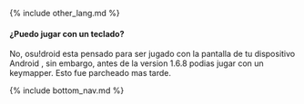 {% include other_lang.md %}

#### ¿Puedo jugar con un teclado?

No, osu!droid esta pensado para ser jugado con la pantalla de tu dispositivo Android , sin embargo, antes de la version 1.6.8 podias jugar con un keymapper. Esto fue parcheado mas tarde.

<!-- Don't touch this part thank you -->
{% include bottom_nav.md %}